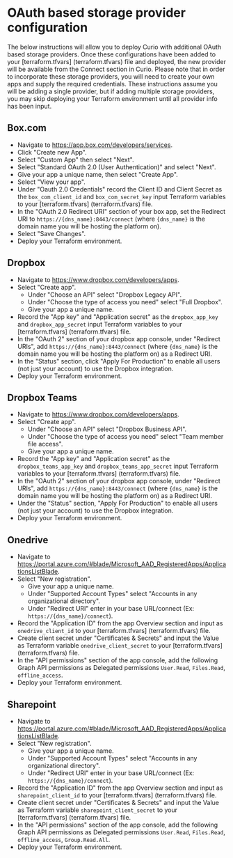 # OAuth based storage provider configuration

The below instructions will allow you to deploy Curio with additional OAuth based storage providers.  Once these configurations have been added to your [terraform.tfvars] (terraform.tfvars) file and deployed, the new provider will be available from the Connect section in Curio.  Please note that in order to incorporate these storage providers, you will need to create your own apps and supply the required credentials.  These instructions assume you will be adding a single provider, but if adding multiple storage providers, you may skip deploying your Terraform environment until all provider info has been input.

## Box.com

* Navigate to https://app.box.com/developers/services.
* Click "Create new App".
* Select "Custom App" then select "Next".
* Select "Standard OAuth 2.0 (User Authentication)" and select "Next".
* Give your app a unique name, then select "Create App".
* Select "View your app".
* Under "Oauth 2.0 Credentials" record the Client ID and Client Secret as the `box_com_client_id` and `box_com_secret_key` input Terraform variables to your [terraform.tfvars] (terraform.tfvars) file.
* In the "OAuth 2.0 Redirect URI" section of your box app, set the Redirect URI to `https://{dns_name}:8443/connect` (where `{dns_name}` is the domain name you will be hosting the platform on).
* Select "Save Changes".
* Deploy your Terraform environment.


## Dropbox

* Navigate to https://www.dropbox.com/developers/apps.
* Select "Create app".
  * Under "Choose an API" select "Dropbox Legacy API".
  * Under "Choose the type of access you need" select "Full Dropbox".
  * Give your app a unique name.
* Record the "App key" and "Application secret" as the `dropbox_app_key` and `dropbox_app_secret` input Terraform variables to your [terraform.tfvars] (terraform.tfvars) file.
* In the "OAuth 2" section of your dropbox app console, under "Redirect URIs", add `https://{dns_name}:8443/connect` (where `{dns_name}` is the domain name you will be hosting the platform on) as a Redirect URI.
* In the "Status" section, click "Apply For Production" to enable all users (not just your account) to use the Dropbox integration.
* Deploy your Terraform environment.

## Dropbox Teams

* Navigate to https://www.dropbox.com/developers/apps.
* Select "Create app".
  * Under "Choose an API" select "Dropbox Business API".
  * Under "Choose the type of access you need" select "Team member file access".
  * Give your app a unique name.
* Record the "App key" and "Application secret" as the `dropbox_teams_app_key` and `dropbox_teams_app_secret` input Terraform variables to your [terraform.tfvars] (terraform.tfvars) file.
* In the "OAuth 2" section of your dropbox app console, under "Redirect URIs", add `https://{dns_name}:8443/connect` (where `{dns_name}` is the domain name you will be hosting the platform on) as a Redirect URI.
* Under the "Status" section, "Apply For Production" to enable all users (not just your account) to use the Dropbox integration.
* Deploy your Terraform environment.

## Onedrive

* Navigate to https://portal.azure.com/#blade/Microsoft_AAD_RegisteredApps/ApplicationsListBlade.
* Select "New registration".
  * Give your app a unique name.
  * Under "Supported Account Types" select "Accounts in any organizational directory".
  * Under "Redirect URI" enter in your base URL/connect (Ex: `https://{dns_name}/connect`).
* Record the "Application ID" from the app Overview section and input as `onedrive_client_id` to your [terraform.tfvars] (terraform.tfvars) file.
* Create client secret under "Certificates & Secrets" and input the Value as Terraform variable `onedrive_client_secret` to your [terraform.tfvars] (terraform.tfvars) file.
* In the "API permissions" section of the app console, add the following Graph API permissions as Delegated permissions `User.Read`, `Files.Read`, `offline_access`.
* Deploy your Terraform environment.

## Sharepoint

* Navigate to https://portal.azure.com/#blade/Microsoft_AAD_RegisteredApps/ApplicationsListBlade.
* Select "New registration".
  * Give your app a unique name.
  * Under "Supported Account Types" select "Accounts in any organizational directory".
  * Under "Redirect URI" enter in your base URL/connect (Ex: `https://{dns_name}/connect`).
* Record the "Application ID" from the app Overview section and input as `sharepoint_client_id` to your [terraform.tfvars] (terraform.tfvars) file.
* Create client secret under "Certificates & Secrets" and input the Value as Terraform variable `sharepoint_client_secret` to your [terraform.tfvars] (terraform.tfvars) file.
* In the "API permissions" section of the app console, add the following Graph API permissions as Delegated permissions `User.Read`, `Files.Read`, `offline_access`, `Group.Read.All`.
* Deploy your Terraform environment.
